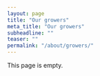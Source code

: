 ```yaml
---
layout: page
title: "Our growers"
meta_title: "Our growers"
subheadline: ""
teaser: ""
permalink: "/about/growers/"
---
```


This page is empty.
